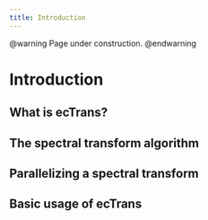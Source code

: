 ```yaml
---
title: Introduction
---
```


@warning
Page under construction.
@endwarning

# Introduction

## What is ecTrans?

## The spectral transform algorithm

## Parallelizing a spectral transform

## Basic usage of ecTrans
